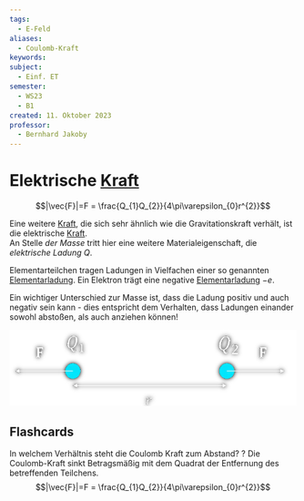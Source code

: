 ```yaml
---
tags:
  - E-Feld
aliases:
  - Coulomb-Kraft
keywords: 
subject:
  - Einf. ET
semester:
  - WS23
  - B1
created: 11. Oktober 2023
professor:
  - Bernhard Jakoby
---
```

 

# Elektrische [Kraft](../Physik/Newtonsche%20Axiome.md)

$$|\vec{F}|=F = \frac{Q_{1}Q_{2}}{4\pi\varepsilon_{0}r^{2}}$$

Eine weitere [Kraft](../Physik/Newtonsche%20Axiome.md), die sich sehr ähnlich wie die Gravitationskraft verhält, ist die elektrische [Kraft](../Physik/Newtonsche%20Axiome.md).  
An Stelle *der Masse* tritt hier eine weitere Materialeigenschaft, die *elektrische Ladung* $Q$.

Elementarteilchen tragen Ladungen in Vielfachen einer so genannten [Elementarladung](../Physik/Konstanten/Elementarladung.md). Ein Elektron trägt eine negative [Elementarladung](../Physik/Konstanten/Elementarladung.md) $-e$.

Ein wichtiger Unterschied zur Masse ist, dass die Ladung positiv und auch negativ sein kann - dies entspricht dem Verhalten, dass Ladungen einander sowohl abstoßen, als auch anziehen können!

![](assets/Pasted%20image%2020240228202848.png)

## Flashcards

In welchem Verhältnis steht die Coulomb Kraft zum Abstand?
?
Die Coulomb-Kraft sinkt Betragsmäßig mit dem Quadrat der Entfernung des betreffenden Teilchens.
$$|\vec{F}|=F = \frac{Q_{1}Q_{2}}{4\pi\varepsilon_{0}r^{2}}$$